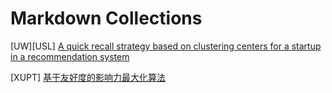 # Markdown Collections

[UW][USL] [A quick recall strategy based on clustering centers for a startup in a recommendation system](USL_final_paper.md)

[XUPT] <a href='zjzshyq.github.io/doc/基于友好度的影响力最大化算法.pfd'>基于友好度的影响力最大化算法</a>


